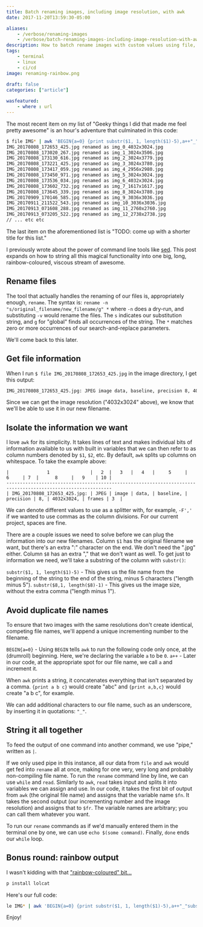 ```yaml
---
title: Batch renaming images, including image resolution, with awk
date: 2017-11-20T13:59:30-05:00

aliases:
    - /verbose/renaming-images
    - /verbose/batch-renaming-images-including-image-resolution-with-awk
description: How to batch rename images with custom values using file, awk, and rename - in rainbow colors!
tags:
    - terminal
    - linux
    - ci/cd
image: renaming-rainbow.png
 
draft: false
categories: ["article"]

wasfeatured:
    - where : url
---
```


The most recent item on my list of "Geeky things I did that made me feel pretty awesome" is an hour's adventure that culminated in this code:

```bash
$ file IMG* | awk 'BEGIN{a=0} {print substr($1, 1, length($1)-5),a++"_"substr($8,1, length($8)-1)}' | while read fn fr; do echo $(rename -v "s/$fn/img_$fr/g" *); done
IMG_20170808_172653_425.jpg renamed as img_0_4032x3024.jpg
IMG_20170808_173020_267.jpg renamed as img_1_3024x3506.jpg
IMG_20170808_173130_616.jpg renamed as img_2_3024x3779.jpg
IMG_20170808_173221_425.jpg renamed as img_3_3024x3780.jpg
IMG_20170808_173417_059.jpg renamed as img_4_2956x2980.jpg
IMG_20170808_173450_971.jpg renamed as img_5_3024x3024.jpg
IMG_20170808_173536_034.jpg renamed as img_6_4032x3024.jpg
IMG_20170808_173602_732.jpg renamed as img_7_1617x1617.jpg
IMG_20170808_173645_339.jpg renamed as img_8_3024x3780.jpg
IMG_20170909_170146_585.jpg renamed as img_9_3036x3036.jpg
IMG_20170911_211522_543.jpg renamed as img_10_3036x3036.jpg
IMG_20170913_071608_288.jpg renamed as img_11_2760x2760.jpg
IMG_20170913_073205_522.jpg renamed as img_12_2738x2738.jpg
// ... etc etc
```

The last item on the aforementioned list is "TODO: come up with a shorter title for this list."

I previously wrote about the power of command line tools like [sed](/posts/how-to-replace-a-string-in-a-dozen-old-blog-posts-with-one-sed-terminal-command/). This post expands on how to string all this magical functionality into one big, long, rainbow-coloured, viscous stream of awesome.

## Rename files

The tool that actually handles the renaming of our files is, appropriately enough, `rename`. The syntax is: `rename -n "s/original_filename/new_filename/g" *` where `-n` does a dry-run, and substituting `-v` would rename the files. The `s` indicates our substitution string, and `g` for "global" finds all occurrences of the string. The `*` matches zero or more occurrences of our search-and-replace parameters.

We'll come back to this later.

## Get file information

When I run `$ file IMG_20170808_172653_425.jpg` in the image directory, I get this output:

```bash
IMG_20170808_172653_425.jpg: JPEG image data, baseline, precision 8, 4032x3024, frames 3
```

Since we can get the image resolution ("4032x3024" above), we know that we'll be able to use it in our new filename.

## Isolate the information we want

I love `awk` for its simplicity. It takes lines of text and makes individual bits of information available to us with built in variables that we can then refer to as column numbers denoted by `$1`, `$2`, etc. By default, `awk` splits up columns on whitespace. To take the example above:

```text
|              1               |   2  |   3   |   4   |     5     |     6     | 7  |      8     |   9    | 10 |
-------------------------------------------------------------------------------------------------------------
| IMG_20170808_172653_425.jpg: | JPEG | image | data, | baseline, | precision | 8, | 4032x3024, | frames | 3  |
```

We can denote different values to use as a splitter with, for example, `-F','` if we wanted to use commas as the column divisions. For our current project, spaces are fine.

There are a couple issues we need to solve before we can plug the information into our new filenames. Column `$1` has the original filename we want, but there's an extra ":" character on the end. We don't need the ".jpg" either. Column `$8` has an extra "," that we don't want as well. To get just to information we need, we'll take a substring of the column with `substr()`:

`substr($1, 1, length($1)-5)` - This gives us the file name from the beginning of the string to the end of the string, minus 5 characters ("length minus 5").
`substr($8,1, length($8)-1)` - This gives us the image size, without the extra comma ("length minus 1").

## Avoid duplicate file names

To ensure that two images with the same resolutions don't create identical, competing file names, we'll append a unique incrementing number to the filename.

`BEGIN{a=0}` - Using `BEGIN` tells `awk` to run the following code only once, at the (drumroll) beginning. Here, we're declaring the variable `a` to be `0`.
`a++` - Later in our code, at the appropriate spot for our file name, we call `a` and increment it.

When `awk` prints a string, it concatenates everything that isn't separated by a comma. `{print a b c}` would create "abc" and `{print a,b,c}` would create "a b c", for example.

We can add additional characters to our file name, such as an underscore, by inserting it in quotations: `"_"`.

## String it all together

To feed the output of one command into another command, we use "pipe," written as `|`.

If we only used pipe in this instance, all our data from `file` and `awk` would get fed into `rename` all at once, making for one very, very long and probably non-compiling file name. To run the `rename` command line by line, we can use `while` and `read`. Similarly to `awk`, `read` takes input and splits it into variables we can assign and use. In our code, it takes the first bit of output from `awk` (the original file name) and assigns that the variable name `$fn`. It takes the second output (our incrementing number and the image resolution) and assigns that to `$fr`. The variable names are arbitrary; you can call them whatever you want.

To run our `rename` commands as if we'd manually entered them in the terminal one by one, we can use `echo $(some command)`. Finally, `done` ends our `while` loop.

## Bonus round: rainbow output

I wasn't kidding with that ["rainbow-coloured" bit...](https://github.com/tehmaze/lolcat)

```bash
p install lolcat
```

Here's our full code:

```bash
le IMG* | awk 'BEGIN{a=0} {print substr($1, 1, length($1)-5),a++"_"substr($8,1, length($8)-1)}' | while read fn fs; do echo $(rename -v "s/$fn/img_$fs/g" *); done | lolcat
```

Enjoy!
